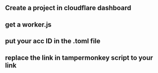 ## Create a project in cloudflare dashboard
## get a worker.js 
## put your acc ID in the .toml file
## replace the link in tampermonkey script to your link
